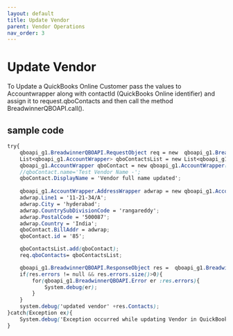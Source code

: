 ```yaml
---
layout: default
title: Update Vendor
parent: Vendor Operations
nav_order: 3
---
```


# Update Vendor

To Update a QuickBooks Online Customer pass the values to Accountwrapper along with contactId (QuickBooks Online identifier) and assign it to request.qboContacts and then call the method BreadwinnerQBOAPI.call().

## sample code 

```scss
try{
	qboapi_g1.BreadwinnerQBOAPI.RequestObject req = new  qboapi_g1.BreadwinnerQBOAPI.RequestObject();	
	List<qboapi_g1.AccountWrapper> qboContactsList = new List<qboapi_g1.AccountWrapper>();
	qboapi_g1.AccountWrapper qboContact = new qboapi_g1.AccountWrapper();
	//qboContact.name='Test Vendor Name -'; 
	qboContact.DisplayName = 'Vendor full name updated';
    
    qboapi_g1.AccountWrapper.AddressWrapper adwrap = new qboapi_g1.AccountWrapper.AddressWrapper();
    adwrap.Line1 = '11-21-34/A';
    adwrap.City = 'hyderabad';
    adwrap.CountrySubDivisionCode = 'rangareddy';
    adwrap.PostalCode = '500087';
    adwrap.Country = 'India';
    qboContact.BillAddr = adwrap;
	qboContact.id = '85';

	qboContactsList.add(qboContact);            
	req.qboContacts= qboContactsList;

	qboapi_g1.BreadwinnerQBOAPI.ResponseObject res =  qboapi_g1.BreadwinnerQBOAPI.call('updatevendor', req);
	if(res.errors != null && res.errors.size()>0){
		for(qboapi_g1.BreadwinnerQBOAPI.Error er :res.errors){
			System.debug(er); 
		}
	}
	system.debug('updated vendor' +res.Contacts);
}catch(Exception ex){
	System.debug('Exception occurred while updating Vendor in QuickBooks Online.'+ex.getStackTraceString());
}
```
